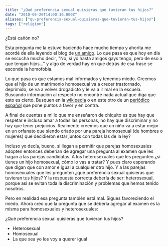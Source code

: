 ```yaml
---
title: "¿Qué preferencia sexual quisieras que tuvieran tus hijos?"
date: "2010-05-20T14:00:16.000Z"
aliases: ["qu-preferencia-sexual-quisieras-que-tuvieran-tus-hijos"]
tags: ["religion"]
---
```


¿Está cañón no?

Esta pregunta me la estuve haciendo hace mucho tiempo y ahorita me acordé de ella leyendo el blog de [un amigo](http://experimentoposmo.blogspot.com/2010/05/no-si-yo-hasta-tengo-amigos-gays-pero.html). Lo que pasa es que hoy en día se escucha mucho decir, "No, si yo hasta amigos gays tengo, pero de eso a que tengan hijos..." y algo de verdad hay en que detrás de esa frase se esconde la homofobia.

Lo que pasa es que estamos mal informados y tenemos miedo. Creemos que el hijo de un matrimonio homosexual va a crecer trastornado, deprimido, se va a volver drogadicto y le va a ir mal en la escuela. Buscando información al respecto no encontré nada actual que diga que esto es cierto. Busquen en la [wikipedia](http://es.wikipedia.org/wiki/Matrimonio_entre_personas_del_mismo_sexo#Efectos_del_matrimonio_entre_personas_del_mismo_sexo) o en este otro de un [periódico español](http://www.20minutos.es/noticia/32872/0/matriomonios/homosexuales/informes/) que pone puntos a favor y en contra.

A final de cuentas a mi lo que me enseñaron de chiquito es que hay que respetar e incluso amar a todas las personas, no hay que discriminar y no hay que tener prejuicios. Realmente creemos que un niño va a estar mejor en un orfanato que siendo criado por una pareja homosexual (de hombres o mujeres) que decidieron estar juntos con todas las de la ley?

Incluso yo decía, bueno, si llegan a permitir que parejas homosexuales adopten entonces deberían de agregar una pregunta al examen que les hagan a las parejas candidatas. A los heterosexuales que les pregunten ¿si tienes un hijo homosexual, cómo lo vas a tratar? Y pues claro esperando que digan que con amor e igual a cualquier otro hijo. Y a las parejas homosexuales que les pregunten ¿qué preferencia sexual quisieras que tuvieran tus hijos? Y la respuesta correcta debería de ser: heterosexual, porque así se evitan toda la discriminación y problemas que hemos tenido nosotros.

Pero en realidad esa pregunta también está mal. Sigues favoreciendo el miedo. Ahora creo que la pregunta que se debería agregar al examen es la misma para homosexuales y heterosexuales:

¿Qué preferencia sexual quisieras que tuvieran tus hijos?

- Heterosexual
- Homosexual
- La que sea yo los voy a querer igual